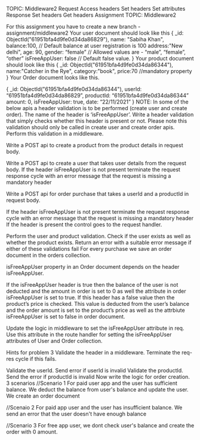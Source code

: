 TOPIC: Middleware2
Request
Access headers
Set headers
Set attributes
Response
Set headers
Get headers
Assignment
TOPIC: Middleware2

For this assignment you have to create a new branch - assignment/middleware2
Your user document should look like this
{ 
    _id: ObjectId("61951bfa4d9fe0d34da86829"),
    name: "Sabiha Khan",
	balance:100, // Default balance at user registration is 100
	address:"New delhi",
	age: 90,
 	gender: “female” // Allowed values are - “male”, “female”, “other”
	isFreeAppUser: false // Default false value.
}
Your product document should look like this
{
	_id: ObjectId("61951bfa4d9fe0d34da86344"),
	name:"Catcher in the Rye",
	category:"book",
	price:70 //mandatory property
}
Your Order document looks like this.

{
	_id: ObjectId("61951bfa4d9fe0d34da86344"),
	userId: “61951bfa4d9fe0d34da86829”,
	productId: “61951bfa4d9fe0d34da86344”
	amount: 0,
	isFreeAppUser: true, 
	date: “22/11/2021”
}
NOTE: In some of the below apis a header validation is to be performed (create user and create order). The name of the header is ‘isFreeAppUser’. Write a header validation that simply checks whether this header is present or not. Please note this validation should only be called in create user and create order apis. Perform this validation in a middleware.


Write a POST api to create a product from the product details in request body.


Write a POST api to create a user that takes user details from the request body. If the header isFreeAppUser is not present terminate the request response cycle with an error message that the request is missing a mandatory header


Write a POST api for order purchase that takes a userId and a productId in request body.

 If the header isFreeAppUser is not present terminate the request response cycle with an error message that the request is missing a mandatory header If the header is present the control goes to the request handler.

  Perform the user and product validation. Check if the user exists as well as whether the product exists. 
  Return an error with a suitable error message if either of these validations fail For every purchase we save an order document in the orders collection.
  
  
   isFreeAppUser property in an Order document depends on the header isFreeAppUser.
  
   If the isFreeAppUser header is true then the balance of the user is not deducted and the amount in order is set to 0 as well the attribute in order isFreeAppUser is set to true. If this header has a false value then the product’s price is checked. This value is deducted from the user’s balance and the order amount is set to the product’s price as well as the attrbiute isFreeAppUser is set to false in order document.



Update the logic in middleware to set the isFreeAppUser attribute in req. Use this attribute in the route handler for setting the isFreeAppUser attributes of User and Order collection.


Hints for problem 3
Validate the header in a middleware. Terminate the req-res cycle if this fails.

Validate the userId. Send error if userId is invalid
Validate the productId. Send the error if productId is invalid
Now write the logic for order creation. 3 scenarios
//Scenario 1 For paid user app and the user has sufficient balance. We deduct the balance from user's balance and update the user. We create an order document

//Scenaio 2 For paid app user and the user has insufficient balance. We send an error that the user doesn't have enough balance

//Scenario 3 For free app user, we dont check user's balance and create the order with 0 amount.

